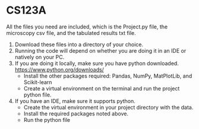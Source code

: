 # CS123A

All the files you need are included, which is the Project.py file, the microscopy csv file, and the tabulated results txt file. 

1) Download these files into a directory of your choice.
2) Running the code will depend on whether you are doing it in an IDE or natively on your PC.
3) If you are doing it locally, make sure you have python downloaded. https://www.python.org/downloads/
   - Install the other packages required: Pandas, NumPy, MatPlotLib, and Scikit-learn
   - Create a virtual environment on the terminal and run the project python file.
4) If you have an IDE, make sure it supports python.
   - Create the virtual environment in your project directory with the data.
   - Install the required packages noted above.
   - Run the python file
